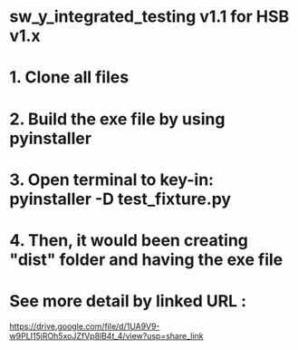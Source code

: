 # sw_y_integrated_testing v1.1 for HSB v1.x
# 1. Clone all files
# 2. Build the exe file by using pyinstaller
# 3. Open terminal to key-in: pyinstaller -D test_fixture.py
# 4. Then, it would been creating "dist" folder and having the exe file

# See more detail by linked URL :
https://drive.google.com/file/d/1UA9V9-w9PLI15jROh5xoJZfVp8lB4t_4/view?usp=share_link
